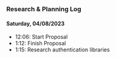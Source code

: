 ### Research & Planning Log
#### Saturday, 04/08/2023
* 12:06: Start Proposal
* 1:12: Finish Proposal
* 1:15: Research authentication libraries